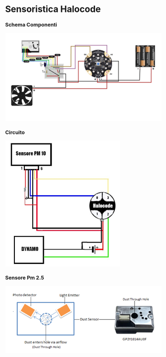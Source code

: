 # Sensoristica Halocode

### Schema Componenti
![schema sensoristica halocode](https://github.com/JohnatanHale/NemoVT-robot-scripts/blob/master/images/sensoristica_halocode_schema.jpg)

### Circuito
![circuito sensoristica](https://github.com/JohnatanHale/NemoVT-robot-scripts/blob/master/images/sensoristica_halocode_circuito.jpeg)

### Sensore Pm 2.5
![sensore pm](https://github.com/JohnatanHale/NemoVT-robot-scripts/blob/master/images/sensore_pm.png)